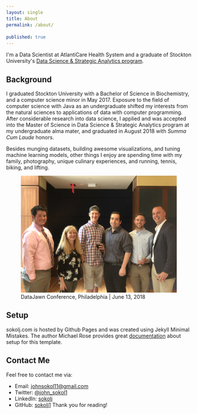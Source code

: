 ```yaml
---
layout: single
title: About
permalink: /about/

published: true
---
```


I'm a Data Scientist at AtlantiCare Health System and a graduate of Stockton University's [Data Science & Strategic Analytics program](https://stockton.edu/graduate/data-science_strategic-analytics.html).

## Background
I graduated Stockton University with a Bachelor of Science in Biochemistry, and a computer science minor in May 2017. Exposure to the field of computer science with Java as an undergraduate shifted my interests from the natural sciences to applications of data with computer programming. After considerable research into data science, I applied and was accepted into the Master of Science in Data Science & Strategic Analytics program at my undergraduate alma mater, and graduated in August 2018 with _Summa Cum Laude_ honors.  

Besides munging datasets, building awesome visualizations, and tuning machine learning models, other things I enjoy are spending time with my family, photography, unique culinary experiences, and running, tennis, biking, and lifting. 

<figure>
  <img src="/assets/about/data_jawn.jpg" caption = "DataJawn, Philadelphia | June 13, 2018" class = "center">
  <figcaption> DataJawn Conference, Philadelphia | June 13, 2018
  </figcaption>
</figure>

## Setup
sokolj.com is hosted by Github Pages and was created using Jekyll Minimal Mistakes. The author Michael Rose provides great [documentation](https://mmistakes.github.io/minimal-mistakes/) about setup for this template. 


## Contact Me
Feel free to contact me via: 
* Email: johnsokol11@gmail.com
* Twitter: [@john_sokol1](https://twitter.com/John_Sokol1)
* LinkedIn: [sokolj](https://www.linkedin.com/in/sokolj/)
* GitHub: [sokolj1](https://github.com/sokolj1)
Thank you for reading!
